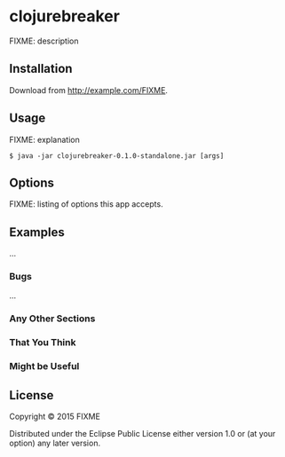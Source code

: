 # clojurebreaker

FIXME: description

## Installation

Download from http://example.com/FIXME.

## Usage

FIXME: explanation

    $ java -jar clojurebreaker-0.1.0-standalone.jar [args]

## Options

FIXME: listing of options this app accepts.

## Examples

...

### Bugs

...

### Any Other Sections
### That You Think
### Might be Useful

## License

Copyright © 2015 FIXME

Distributed under the Eclipse Public License either version 1.0 or (at
your option) any later version.
